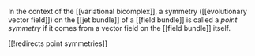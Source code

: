 

In the context of the [[variational bicomplex]], a symmetry ([[evolutionary vector field]]) on the [[jet bundle]] of a [[field bundle]] is called a _point symmetry_ if it comes from a vector field on the [[field bundle]] itself.

[[!redirects point symmetries]]

